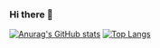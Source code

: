 ### Hi there 👋

[![Anurag's GitHub stats](https://github-readme-stats.vercel.app/api?username=takeuchi-shogo)](https://github.com/anuraghazra/github-readme-stats)
[![Top Langs](https://github-readme-stats.vercel.app/api/top-langs/?username=takeuchi-shogo&langs_count=8)](https://github.com/anuraghazra/github-readme-stats)

<!--
**takeuchi-shogo/takeuchi-shogo** is a ✨ _special_ ✨ repository because its `README.md` (this file) appears on your GitHub profile.

Here are some ideas to get you started:

- 🔭 I’m currently working on ...
- 🌱 I’m currently learning ...
- 👯 I’m looking to collaborate on ...
- 🤔 I’m looking for help with ...
- 💬 Ask me about ...
- 📫 How to reach me: ...
- 😄 Pronouns: ...
- ⚡ Fun fact: ...
-->
